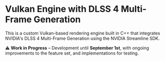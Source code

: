 # Vulkan Engine with DLSS 4 Multi-Frame Generation

This is a custom Vulkan-based rendering engine built in C++ that integrates NVIDIA's DLSS 4 Multi-Frame Generation using the NVIDIA Streamline SDK.

⚠ **Work in Progress** – Development until **September 1st**, with ongoing improvements to the feature set, and implementations for testing.
